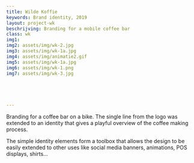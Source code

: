 ```yaml
---
title: Wilde Koffie
keywords: Brand identity, 2019
layout: project-wk
beschrijving: Branding for a mobile coffee bar
class: wk
img1:
img2: assets/img/wk-2.jpg
img3: assets/img/wk-1a.jpg
img4: assets/img/animatie2.gif
img5: assets/img/wk-1a.jpg
img6: assets/img/wk-1.png
img7: assets/img/wk-3.jpg





---
```


Branding for a coffee bar on a bike. The single line from the logo was extended to an identity that gives a playful overview of the coffee making process.

The simple identity elements form a toolbox that allows the design to be easily extended to other uses like social media banners, animations, POS displays, shirts…